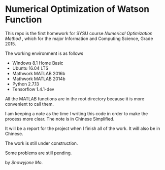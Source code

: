 # Numerical Optimization of Watson Function

This repo is the first homework for SYSU course _Numerical Optimization Method_ , which for the major Information and Computing Science, Grade 2015.

The working environment is as follows

- Windows 8.1 Home Basic
- Ubuntu 16.04 LTS
- Mathwork MATLAB 2016b
- Mathwork MATLAB 2014b
- Python 2.7.13
- Tensorflow 1.4.1-dev

All the MATLAB functions are in the root directory because it is more convenient to call them.

I am keeping a note as the time I writing this code in order to make the process more clear. The note is in Chinese Simplified.

It will be a report for the project when I finish all of the work. It will also be in Chinese.

The work is still under construction.

Some problems are still pending.

by _Snowyjone Mo_.
